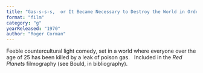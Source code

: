 ```yaml
---
title: "Gas-s-s-s,  or It Became Necessary to Destroy the World in Order to Save It"
format: "film"
category: "g"
yearReleased: "1970"
author: "Roger Corman"
---
```

Feeble countercultural light comedy, set in a world where  everyone over the age of 25 has been killed by a leak of poison gas.
 
Included in the _Red Planets_ filmography (see Bould, in bibliography).
